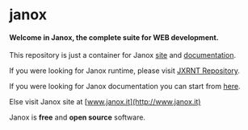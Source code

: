 # janox
#### Welcome in Janox, the complete suite for WEB development.

This repository is just a container for Janox [site](www.janox.it) and
[documentation](http://www.janox.it/doc).

If you were looking for Janox runtime, please visit [JXRNT
Repository](https://github.com/tvannini/jxrnt).

If you were looking for Janox documentation you can start from
[here](/tvannini/janox/wiki).

Else visit Janox site at [www.janox.it](http://www.janox.it)


Janox is **free** and **open source** software.

